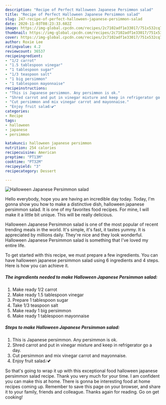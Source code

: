 ```yaml
---
description: "Recipe of Perfect Halloween Japanese Persimmon salad"
title: "Recipe of Perfect Halloween Japanese Persimmon salad"
slug: 247-recipe-of-perfect-halloween-japanese-persimmon-salad
date: 2020-11-03T08:23:33.602Z
image: https://img-global.cpcdn.com/recipes/2c7102adf1e33017/751x532cq70/halloween-japanese-persimmon-salad-recipe-main-photo.jpg
thumbnail: https://img-global.cpcdn.com/recipes/2c7102adf1e33017/751x532cq70/halloween-japanese-persimmon-salad-recipe-main-photo.jpg
cover: https://img-global.cpcdn.com/recipes/2c7102adf1e33017/751x532cq70/halloween-japanese-persimmon-salad-recipe-main-photo.jpg
author: Roxie Lee
ratingvalue: 4.2
reviewcount: 36537
recipeingredient:
- "1/2 carrot"
- "1.5 tablespoon vinegar"
- "1 tablespoon sugar"
- "1/3 teaspoon salt"
- "1 big persimmon"
- "1 tablespoon mayonnaise"
recipeinstructions:
- "This is Japanese persimmon. Any persimmon is ok."
- "Shred carrot and put in vinegar mixture and keep in refrigerator go a day."
- "Cut persimmon and mix vinegar carrot and mayonnaise."
- "Enjoy fruit salad🎶💕"
categories:
- Recipe
tags:
- halloween
- japanese
- persimmon

katakunci: halloween japanese persimmon 
nutrition: 254 calories
recipecuisine: American
preptime: "PT13M"
cooktime: "PT32M"
recipeyield: "3"
recipecategory: Dessert

---
```



![Halloween Japanese Persimmon salad](https://img-global.cpcdn.com/recipes/2c7102adf1e33017/751x532cq70/halloween-japanese-persimmon-salad-recipe-main-photo.jpg)

Hello everybody, hope you are having an incredible day today. Today, I'm gonna show you how to make a distinctive dish, halloween japanese persimmon salad. It is one of my favorites food recipes. For mine, I will make it a little bit unique. This will be really delicious.



Halloween Japanese Persimmon salad is one of the most popular of recent trending meals in the world. It's simple, it's fast, it tastes yummy. It is appreciated by millions daily. They're nice and they look wonderful. Halloween Japanese Persimmon salad is something that I've loved my entire life.


To get started with this recipe, we must prepare a few ingredients. You can have halloween japanese persimmon salad using 6 ingredients and 4 steps. Here is how you can achieve it.

<!--inarticleads1-->

##### The ingredients needed to make Halloween Japanese Persimmon salad:

1. Make ready 1/2 carrot
1. Make ready 1.5 tablespoon vinegar
1. Prepare 1 tablespoon sugar
1. Take 1/3 teaspoon salt
1. Make ready 1 big persimmon
1. Make ready 1 tablespoon mayonnaise




<!--inarticleads2-->

##### Steps to make Halloween Japanese Persimmon salad:

1. This is Japanese persimmon. Any persimmon is ok.
1. Shred carrot and put in vinegar mixture and keep in refrigerator go a day.
1. Cut persimmon and mix vinegar carrot and mayonnaise.
1. Enjoy fruit salad🎶💕




So that's going to wrap it up with this exceptional food halloween japanese persimmon salad recipe. Thank you very much for your time. I am confident you can make this at home. There is gonna be interesting food at home recipes coming up. Remember to save this page on your browser, and share it to your family, friends and colleague. Thanks again for reading. Go on get cooking!
